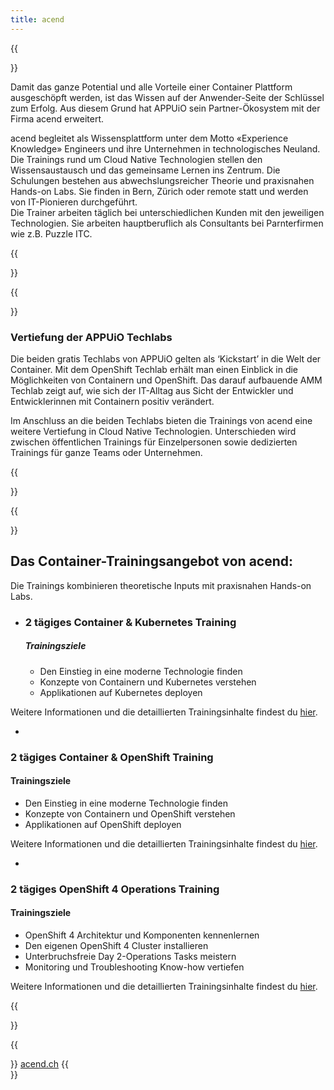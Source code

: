 ```yaml
---
title: acend
---
```

{{<section class="techlab-hero" header="images/header.svg">}}

Damit das ganze Potential und alle Vorteile einer Container Plattform ausgeschöpft werden, ist das Wissen auf der Anwender-Seite der Schlüssel zum Erfolg. Aus diesem Grund hat APPUiO sein Partner-Ökosystem mit der Firma acend erweitert.

acend begleitet als Wissensplattform unter dem Motto «Experience Knowledge» Engineers und ihre Unternehmen in technologisches Neuland. Die Trainings rund um Cloud Native Technologien stellen den Wissensaustausch und das gemeinsame Lernen ins Zentrum. Die Schulungen bestehen aus abwechslungsreicher Theorie und praxisnahen Hands-on Labs. Sie finden in Bern, Zürich oder remote statt und werden von IT-Pionieren durchgeführt.\
Die Trainer arbeiten täglich bei unterschiedlichen Kunden mit den jeweiligen Technologien. Sie arbeiten hauptberuflich als Consultants bei Parnterfirmen wie z.B. Puzzle ITC.

{{</section>}}

{{<section class="darkblue">}}

### Vertiefung der APPUiO Techlabs

Die beiden gratis Techlabs von APPUiO gelten als ‘Kickstart’ in die Welt der Container. Mit dem OpenShift Techlab erhält man einen Einblick in die Möglichkeiten von Containern und OpenShift. Das darauf aufbauende AMM Techlab zeigt auf, wie sich der IT-Alltag aus Sicht der Entwickler und Entwicklerinnen mit Containern positiv verändert.

Im Anschluss an die beiden Techlabs bieten die Trainings von acend eine weitere Vertiefung in Cloud Native Technologien. Unterschieden wird zwischen öffentlichen Trainings für Einzelpersonen sowie dedizierten Trainings für ganze Teams oder Unternehmen.

{{</section>}}

{{<section>}}

## Das Container-Trainingsangebot von acend:

Die Trainings kombinieren theoretische Inputs mit praxisnahen Hands-on Labs. 

-
  ### 2 tägiges Container & Kubernetes Training

  ##### Trainingsziele
   * Den Einstieg in eine moderne Technologie finden
   * Konzepte von Containern und Kubernetes verstehen
   * Applikationen auf Kubernetes deployen 

Weitere Informationen und die detaillierten Trainingsinhalte findest du [hier](https://acend.ch/trainings/container-kubernetes-basic/). 

-
### 2 tägiges Container & OpenShift Training

  #### Trainingsziele
   * Den Einstieg in eine moderne Technologie finden
   * Konzepte von Containern und OpenShift verstehen
   * Applikationen auf OpenShift deployen 

Weitere Informationen und die detaillierten Trainingsinhalte findest du [hier](https://acend.ch/trainings/openshift/). 

-
### 2 tägiges OpenShift 4 Operations Training

  #### Trainingsziele
   * OpenShift 4 Architektur und Komponenten kennenlernen
   * Den eigenen OpenShift 4 Cluster installieren
   * Unterbruchsfreie Day 2-Operations Tasks meistern
   * Monitoring und Troubleshooting Know-how vertiefen 

Weitere Informationen und die detaillierten Trainingsinhalte findest du [hier](https://acend.ch/trainings/openshift4ops/).

{{</section>}}  

{{<section>}}
<a href="https://acend.ch/" target="_blank" class="button is-primary is-fullwidth mw-400">acend.ch</a>
{{</section>}}